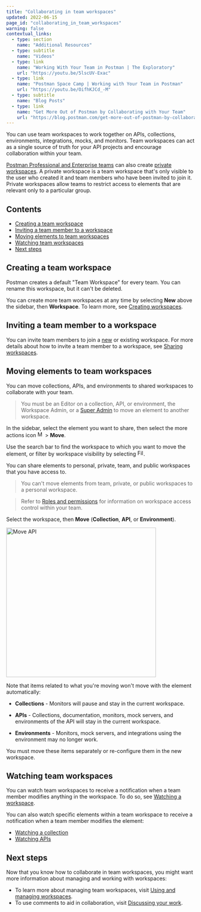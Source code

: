 ```yaml
---
title: "Collaborating in team workspaces"
updated: 2022-06-15
page_id: "collaborating_in_team_workspaces"
warning: false
contextual_links:
  - type: section
    name: "Additional Resources"
  - type: subtitle
    name: "Videos"
  - type: link
    name: "Working With Your Team in Postman | The Exploratory"
    url: "https://youtu.be/5lscUV-Exac"
  - type: link
    name: "Postman Space Camp | Working with Your Team in Postman"
    url: "https://youtu.be/OifhKJCd_-M"
  - type: subtitle
    name: "Blog Posts"
  - type: link
    name: "Get More Out of Postman by Collaborating with Your Team"
    url: "https://blog.postman.com/get-more-out-of-postman-by-collaborating-with-your-team/"
---
```


You can use team workspaces to work together on APIs, collections, environments, integrations, mocks, and monitors. Team workspaces can act as a single source of truth for your API projects and encourage collaboration within your team.

[Postman Professional and Enterprise teams](https://www.postman.com/pricing) can also create [private workspaces](/docs/collaborating-in-postman/using-workspaces/creating-workspaces/). A private workspace is a team workspace that's only visible to the user who created it and team members who have been invited to join it. Private workspaces allow teams to restrict access to elements that are relevant only to a particular group.

## Contents

* [Creating a team workspace](#creating-a-team-workspace)
* [Inviting a team member to a workspace](#inviting-a-team-member-to-a-workspace)
* [Moving elements to team workspaces](#moving-elements-to-team-workspaces)
* [Watching team workspaces](#watching-team-workspaces)
* [Next steps](#next-steps)

## Creating a team workspace

Postman creates a default "Team Workspace" for every team. You can rename this workspace, but it can't be deleted.

You can create more team workspaces at any time by selecting **New** above the sidebar, then **Workspace**. To learn more, see [Creating workspaces](/docs/collaborating-in-postman/using-workspaces/creating-workspaces/).

## Inviting a team member to a workspace

You can invite team members to join a [new](/docs/collaborating-in-postman/using-workspaces/creating-workspaces/) or existing workspace. For more details about how to invite a team member to a workspace, see [Sharing workspaces](/docs/collaborating-in-postman/using-workspaces/managing-workspaces/#sharing-workspaces).

## Moving elements to team workspaces

You can move collections, APIs, and environments to shared workspaces to collaborate with your team.

> You must be an Editor on a collection, API, or environment, the Workspace Admin, or a [Super Admin](/docs/collaborating-in-postman/roles-and-permissions/#team-roles) to move an element to another workspace.

In the sidebar, select the element you want to share, then select the more actions icon <img alt="More actions icon" src="https://assets.postman.com/postman-docs/icon-more-actions-v9.jpg#icon" width="16px"> > **Move**.

Use the search bar to find the workspace to which you want to move the element, or filter by workspace visibility by selecting <img alt="Filter icon" src="https://assets.postman.com/postman-docs/icon-filter.jpg#icon" width="16px">.

You can share elements to personal, private, team, and public workspaces that you have access to.

> You can't move elements from team, private, or public workspaces to a personal workspace.

<!-- -->

> Refer to [Roles and permissions](/docs/collaborating-in-postman/roles-and-permissions/) for information on workspace access control within your team.

Select the workspace, then **Move** (**Collection**, **API**, or **Environment**).

<img alt="Move API" src="https://assets.postman.com/postman-docs/move-api-v9.1.jpg" width="400px"/>

Note that items related to what you're moving won't move with the element automatically:

* **Collections** - Monitors will pause and stay in the current workspace.

* **APIs** - Collections, documentation, monitors, mock servers, and environments of the API will stay in the current workspace.

* **Environments** - Monitors, mock servers, and integrations using the environment may no longer work.

You must move these items separately or re-configure them in the new workspace.

## Watching team workspaces

You can watch team workspaces to receive a notification when a team member modifies anything in the workspace. To do so, see [Watching a workspace](/docs/collaborating-in-postman/using-workspaces/managing-workspaces/#watching-a-workspace).

You can also watch specific elements within a team workspace to receive a notification when a team member modifies the element:

* [Watching a collection](/docs/sending-requests/intro-to-collections/#watching-a-collection)
* [Watching APIs](/docs/designing-and-developing-your-api/managing-apis/#watching-apis)

## Next steps

Now that you know how to collaborate in team workspaces, you might want more information about managing and working with workspaces:

- To learn more about managing team workspaces, visit [Using and managing workspaces](/docs/collaborating-in-postman/using-workspaces/managing-workspaces/).
- To use comments to aid in collaboration, visit [Discussing your work](/docs/collaborating-in-postman/working-with-your-team/discussing-your-work/).
